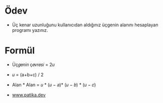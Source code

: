 # Ödev
* Üç kenar uzunluğunu kullanıcıdan aldığınız üçgenin alanını hesaplayan programı yazınız.

# Formül
* Üç𝑔𝑒𝑛𝑖𝑛 ç𝑒𝑣𝑟𝑒𝑠𝑖 = 2𝑢

* 𝑢 = (a+b+c) / 2

* Alan * Alan = 𝑢 * (𝑢 − 𝑎)* (𝑢 − 𝑏) * (𝑢 − 𝑐)

* www.patika.dev